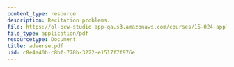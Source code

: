 ```yaml
---
content_type: resource
description: Recitation problems.
file: https://ol-ocw-studio-app-qa.s3.amazonaws.com/courses/15-024-applied-economics-for-managers-summer-2004/c8e4a40bc8bf778b3222e1517f7f976e_adverse.pdf
file_type: application/pdf
resourcetype: Document
title: adverse.pdf
uid: c8e4a40b-c8bf-778b-3222-e1517f7f976e
---
```

